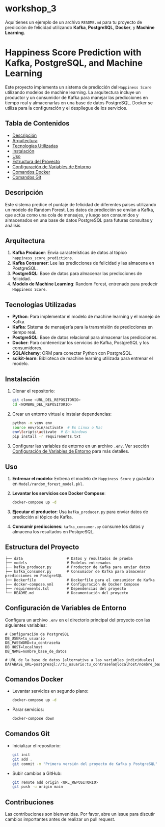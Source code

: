 # workshop_3
Aquí tienes un ejemplo de un archivo `README.md` para tu proyecto de predicción de felicidad utilizando **Kafka**, **PostgreSQL**, **Docker**, y **Machine Learning**.

# Happiness Score Prediction with Kafka, PostgreSQL, and Machine Learning

Este proyecto implementa un sistema de predicción del `Happiness Score` utilizando modelos de machine learning. La arquitectura incluye un productor y un consumidor de Kafka para manejar las predicciones en tiempo real y almacenarlas en una base de datos PostgreSQL. Docker se utiliza para la configuración y el despliegue de los servicios.

## Tabla de Contenidos

- [Descripción](#descripción)
- [Arquitectura](#arquitectura)
- [Tecnologías Utilizadas](#tecnologías-utilizadas)
- [Instalación](#instalación)
- [Uso](#uso)
- [Estructura del Proyecto](#estructura-del-proyecto)
- [Configuración de Variables de Entorno](#configuración-de-variables-de-entorno)
- [Comandos Docker](#comandos-docker)
- [Comandos Git](#comandos-git)

## Descripción

Este sistema predice el puntaje de felicidad de diferentes países utilizando un modelo de Random Forest. Los datos de predicción se envían a Kafka, que actúa como una cola de mensajes, y luego son consumidos y almacenados en una base de datos PostgreSQL para futuras consultas y análisis.

## Arquitectura

1. **Kafka Producer**: Envía características de datos al tópico `happiness_score_predictions`.
2. **Kafka Consumer**: Lee las predicciones de felicidad y las almacena en PostgreSQL.
3. **PostgreSQL**: Base de datos para almacenar las predicciones de felicidad.
4. **Modelo de Machine Learning**: Random Forest, entrenado para predecir `Happiness Score`.

## Tecnologías Utilizadas

- **Python**: Para implementar el modelo de machine learning y el manejo de Kafka.
- **Kafka**: Sistema de mensajería para la transmisión de predicciones en tiempo real.
- **PostgreSQL**: Base de datos relacional para almacenar las predicciones.
- **Docker**: Para contenerizar los servicios de Kafka, PostgreSQL y los consumidores.
- **SQLAlchemy**: ORM para conectar Python con PostgreSQL.
- **scikit-learn**: Biblioteca de machine learning utilizada para entrenar el modelo.

## Instalación

1. Clonar el repositorio:

   ```bash
   git clone <URL_DEL_REPOSITORIO>
   cd <NOMBRE_DEL_REPOSITORIO>


2. Crear un entorno virtual e instalar dependencias:

   ```bash
   python -m venv env
   source env/bin/activate  # En Linux o Mac
   env\Scripts\activate  # En Windows
   pip install -r requirements.txt
   ```

3. Configurar las variables de entorno en un archivo `.env`. Ver sección [Configuración de Variables de Entorno](#configuración-de-variables-de-entorno) para más detalles.

## Uso

1. **Entrenar el modelo**: Entrena el modelo de `Happiness Score` y guárdalo en `Model/random_forest_model.pkl`.
2. **Levantar los servicios con Docker Compose**:

   ```bash
   docker-compose up -d
   ```

3. **Ejecutar el productor**: Usa `kafka_producer.py` para enviar datos de predicción al tópico de Kafka.
4. **Consumir predicciones**: `kafka_consumer.py` consume los datos y almacena los resultados en PostgreSQL.

## Estructura del Proyecto

```plaintext
├── data                    # Datos y resultados de prueba
├── models                  # Modelos entrenados
├── kafka_producer.py       # Productor de Kafka para enviar datos
├── kafka_consumer.py       # Consumidor de Kafka para almacenar predicciones en PostgreSQL
├── Dockerfile              # Dockerfile para el consumidor de Kafka
├── docker-compose.yml      # Configuración de Docker Compose
├── requirements.txt        # Dependencias del proyecto
└── README.md               # Documentación del proyecto
```

## Configuración de Variables de Entorno

Configura un archivo `.env` en el directorio principal del proyecto con las siguientes variables:

```dotenv
# Configuración de PostgreSQL
DB_USER=tu_usuario
DB_PASSWORD=tu_contraseña
DB_HOST=localhost
DB_NAME=nombre_base_de_datos

# URL de la base de datos (alternativa a las variables individuales)
DATABASE_URL=postgresql://tu_usuario:tu_contraseña@localhost/nombre_base_de_datos
```

## Comandos Docker

- Levantar servicios en segundo plano:

  ```bash
  docker-compose up -d
  ```

- Parar servicios:

  ```bash
  docker-compose down
  ```

## Comandos Git

- Inicializar el repositorio:

  ```bash
  git init
  git add .
  git commit -m "Primera versión del proyecto de Kafka y PostgreSQL"
  ```

- Subir cambios a GitHub:

  ```bash
  git remote add origin <URL_REPOSITORIO>
  git push -u origin main
  ```

## Contribuciones

Las contribuciones son bienvenidas. Por favor, abre un issue para discutir cambios importantes antes de realizar un pull request.
